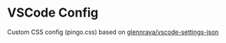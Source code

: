 # VSCode Config

Custom CSS config (pingo.css) based on [glennraya/vscode-settings-json](github.com/glennraya/vscode-settings-json)